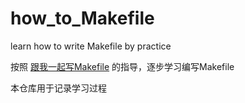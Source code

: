 # how_to_Makefile
learn how to write Makefile by practice

按照 [跟我一起写Makefile](https://seisman.github.io/how-to-write-makefile/index.html) 的指导，逐步学习编写Makefile

本仓库用于记录学习过程
